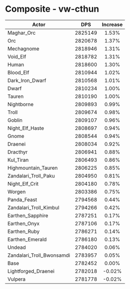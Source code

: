 # Composite - vw-cthun
| Actor | DPS | Increase |
|---|:---:|:---:|
|Maghar_Orc|2825149|1.53%|
|Orc|2820678|1.37%|
|Mechagnome|2818946|1.31%|
|Void_Elf|2818782|1.31%|
|Human|2818600|1.30%|
|Blood_Elf|2810944|1.02%|
|Dark_Iron_Dwarf|2810568|1.01%|
|Dwarf|2810234|1.00%|
|Tauren|2810190|1.00%|
|Nightborne|2809893|0.99%|
|Troll|2809674|0.98%|
|Goblin|2809107|0.96%|
|Night_Elf_Haste|2808697|0.94%|
|Gnome|2808544|0.94%|
|Draenei|2808034|0.92%|
|Dracthyr|2806941|0.88%|
|Kul_Tiran|2806493|0.86%|
|Highmountain_Tauren|2806225|0.85%|
|Zandalari_Troll_Paku|2804950|0.81%|
|Night_Elf_Crit|2804180|0.78%|
|Worgen|2803386|0.75%|
|Panda_Feast|2794568|0.44%|
|Zandalari_Troll_Kimbul|2794266|0.42%|
|Earthen_Sapphire|2787251|0.17%|
|Earthen_Onyx|2787106|0.17%|
|Earthen_Ruby|2786271|0.14%|
|Earthen_Emerald|2786180|0.13%|
|Undead|2784020|0.06%|
|Zandalari_Troll_Bwonsamdi|2783957|0.05%|
|Base|2782452|0.00%|
|Lightforged_Draenei|2782018|-0.02%|
|Vulpera|2781778|-0.02%|
